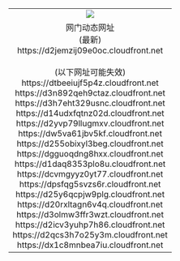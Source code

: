 ﻿<table>
  <tr></tr>
  <tr><td colspan=2 align=center><img src="https://d2jemzij09e0oc.cloudfront.net/Up/oGate.jpg" /></td></tr>
  <tr><td colspan=2 align=center>网门动态网址<br/>(最新)
<br>https://d2jemzij09e0oc.cloudfront.net
<br/><br/>(以下网址可能失效)
<br>https://dtbeeiujf5p4z.cloudfront.net
<br>https://d3n892qeh9ctaz.cloudfront.net
<br>https://d3h7eht329usnc.cloudfront.net
<br>https://d14udxfqtnz02d.cloudfront.net
<br>https://d2yvp79llugmxv.cloudfront.net
<br>https://dw5va61jbv5kf.cloudfront.net
<br>https://d255obixyl3beg.cloudfront.net
<br>https://dgguoqdng8hxx.cloudfront.net
<br>https://d1daq8353plo8u.cloudfront.net
<br>https://dcvmgyyz0yt77.cloudfront.net
<br>https://dpsfqg5svzs6r.cloudfront.net
<br>https://d25y6qcpjw9plg.cloudfront.net
<br>https://d20rxltagn6v4q.cloudfront.net
<br>https://d3olmw3ffr3wzt.cloudfront.net
<br>https://d2icv3yuhp7h86.cloudfront.net
<br>https://d2qcs3h7o25y3m.cloudfront.net
<br>https://dx1c8mnbea7iu.cloudfront.net
    </td>
  </tr>
</table>

